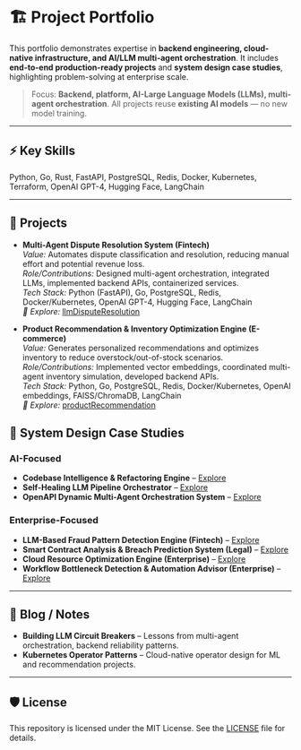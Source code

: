 # 🏗️ Project Portfolio

This portfolio demonstrates expertise in **backend engineering, cloud-native infrastructure, and AI/LLM multi-agent orchestration**. It includes **end-to-end production-ready projects** and **system design case studies**, highlighting problem-solving at enterprise scale.  

> Focus: **Backend, platform, AI-Large Language Models (LLMs), multi-agent orchestration**. All projects reuse **existing AI models** — no new model training.

---

## ⚡ Key Skills

Python, Go, Rust, FastAPI, PostgreSQL, Redis, Docker, Kubernetes, Terraform, OpenAI GPT-4, Hugging Face, LangChain

---

## 🚀 Projects

- **Multi-Agent Dispute Resolution System (Fintech)**  
	*Value:* Automates dispute classification and resolution, reducing manual effort and potential revenue loss.  
	*Role/Contributions:* Designed multi-agent orchestration, integrated LLMs, implemented backend APIs, containerized services.  
	*Tech Stack:* Python (FastAPI), Go, PostgreSQL, Redis, Docker/Kubernetes, OpenAI GPT-4, Hugging Face, LangChain  
	*📂 Explore:* [llmDisputeResolution](BuiltProjects/llmDisputeResolution)

- **Product Recommendation & Inventory Optimization Engine (E-commerce)**  
	*Value:* Generates personalized recommendations and optimizes inventory to reduce overstock/out-of-stock scenarios.  
	*Role/Contributions:* Implemented vector embeddings, coordinated multi-agent inventory simulation, developed backend APIs.  
	*Tech Stack:* Python, Go, PostgreSQL, Redis, Docker/Kubernetes, OpenAI embeddings, FAISS/ChromaDB, LangChain  
	*📂 Explore:* [productRecommendation](BuiltProjects/productRecommendation)

## 🔹 System Design Case Studies

### AI-Focused
- **Codebase Intelligence & Refactoring Engine** – [Explore](SystemDesigns/codebaseArchitecture)  
- **Self-Healing LLM Pipeline Orchestrator** – [Explore](SystemDesigns/llmPipeline)  
- **OpenAPI Dynamic Multi-Agent Orchestration System** – [Explore](SystemDesigns/multiAgentOrchestration)

### Enterprise-Focused
- **LLM-Based Fraud Pattern Detection Engine (Fintech)** – [Explore](SystemDesigns/fraudDetectionSystem)  
- **Smart Contract Analysis & Breach Prediction System (Legal)** – [Explore](SystemDesigns/contractAnalysis)  
- **Cloud Resource Optimization Engine (Enterprise)** – [Explore](SystemDesigns/cloudResourceOptimization)  
- **Workflow Bottleneck Detection & Automation Advisor (Enterprise)** – [Explore](SystemDesigns/workflowBottleneck)

---


## 🔹 Blog / Notes
- **Building LLM Circuit Breakers** – Lessons from multi-agent orchestration, backend reliability patterns.  
- **Kubernetes Operator Patterns** – Cloud-native operator design for ML and recommendation projects.

---

## 🛡️ License

This repository is licensed under the MIT License. See the [LICENSE](LICENSE) file for details.
